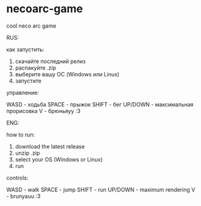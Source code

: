 # necoarc-game
cool neco arc game

RUS:

как запустить:

1. скачайте последний релиз
2. распакуйте .zip
3. выберите вашу ОС (Windows или Linux)
4. запустите

управление:

WASD - ходьба
SPACE - прыжок
SHIFT - бег
UP/DOWN - максимальная прорисовка
V - брюньяуу :3

ENG:

how to run:

1. download the latest release
2. unzip .zip
3. select your OS (Windows or Linux)
4. run

controls:

WASD - walk
SPACE - jump
SHIFT - run
UP/DOWN - maximum rendering
V - brunyauu :3
